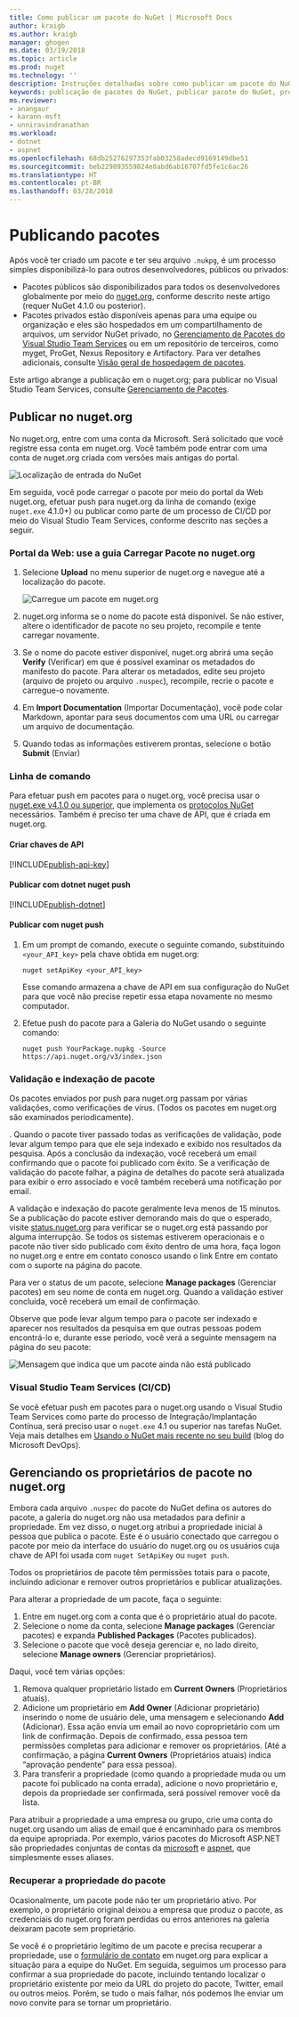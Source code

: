 ```yaml
---
title: Como publicar um pacote do NuGet | Microsoft Docs
author: kraigb
ms.author: kraigb
manager: ghogen
ms.date: 03/19/2018
ms.topic: article
ms.prod: nuget
ms.technology: ''
description: Instruções detalhadas sobre como publicar um pacote do NuGet no nuget.org ou feeds privados e como gerenciar a propriedade de pacote no nuget.org.
keywords: publicação de pacotes do NuGet, publicar pacote do NuGet, propriedade de pacote do NuGet, publicar no nuget.org, feeds do NuGet privados
ms.reviewer:
- anangaur
- karann-msft
- unniravindranathan
ms.workload:
- dotnet
- aspnet
ms.openlocfilehash: 68db25276297353fab03258adecd9169149dbe51
ms.sourcegitcommit: beb229893559824e8abd6ab16707fd5fe1c6ac26
ms.translationtype: HT
ms.contentlocale: pt-BR
ms.lasthandoff: 03/28/2018
---
```

# <a name="publishing-packages"></a>Publicando pacotes

Após você ter criado um pacote e ter seu arquivo `.nukpg`, é um processo simples disponibilizá-lo para outros desenvolvedores, públicos ou privados:

- Pacotes públicos são disponibilizados para todos os desenvolvedores globalmente por meio do [nuget.org](https://www.nuget.org/packages/manage/upload), conforme descrito neste artigo (requer NuGet 4.1.0 ou posterior).
- Pacotes privados estão disponíveis apenas para uma equipe ou organização e eles são hospedados em um compartilhamento de arquivos, um servidor NuGet privado, no [Gerenciamento de Pacotes do Visual Studio Team Services](https://www.visualstudio.com/docs/package/nuget/publish) ou em um repositório de terceiros, como myget, ProGet, Nexus Repository e Artifactory. Para ver detalhes adicionais, consulte [Visão geral de hospedagem de pacotes](../hosting-packages/overview.md).

Este artigo abrange a publicação em o nuget.org; para publicar no Visual Studio Team Services, consulte [Gerenciamento de Pacotes](https://www.visualstudio.com/docs/package/nuget/publish).

## <a name="publish-to-nugetorg"></a>Publicar no nuget.org

No nuget.org, entre com uma conta da Microsoft. Será solicitado que você registre essa conta em nuget.org. Você também pode entrar com uma conta de nuget.org criada com versões mais antigas do portal.

![Localização de entrada do NuGet](media/publish_NuGetSignIn.png)

Em seguida, você pode carregar o pacote por meio do portal da Web nuget.org, efetuar push para nuget.org da linha de comando (exige `nuget.exe` 4.1.0+) ou publicar como parte de um processo de CI/CD por meio do Visual Studio Team Services, conforme descrito nas seções a seguir.

### <a name="web-portal-use-the-upload-package-tab-on-nugetorg"></a>Portal da Web: use a guia Carregar Pacote no nuget.org

1. Selecione **Upload** no menu superior de nuget.org e navegue até a localização do pacote.

    ![Carregue um pacote em nuget.org](media/publish_UploadYourPackage.PNG)

1. nuget.org informa se o nome do pacote está disponível. Se não estiver, altere o identificador de pacote no seu projeto, recompile e tente carregar novamente.

1. Se o nome do pacote estiver disponível, nuget.org abrirá uma seção **Verify** (Verificar) em que é possível examinar os metadados do manifesto do pacote. Para alterar os metadados, edite seu projeto (arquivo de projeto ou arquivo `.nuspec`), recompile, recrie o pacote e carregue-o novamente.

1. Em **Import Documentation** (Importar Documentação), você pode colar Markdown, apontar para seus documentos com uma URL ou carregar um arquivo de documentação.

1. Quando todas as informações estiverem prontas, selecione o botão **Submit** (Enviar)

### <a name="command-line"></a>Linha de comando

Para efetuar push em pacotes para o nuget.org, você precisa usar o [nuget.exe v4.1.0 ou superior](https://www.nuget.org/downloads), que implementa os [protocolos NuGet](../api/nuget-protocols.md) necessários. Também é preciso ter uma chave de API, que é criada em nuget.org.

#### <a name="create-api-keys"></a>Criar chaves de API

[!INCLUDE[publish-api-key](../quickstart/includes/publish-api-key.md)]

#### <a name="publish-with-dotnet-nuget-push"></a>Publicar com dotnet nuget push

[!INCLUDE[publish-dotnet](../quickstart/includes/publish-dotnet.md)]

#### <a name="publish-with-nuget-push"></a>Publicar com nuget push

1. Em um prompt de comando, execute o seguinte comando, substituindo `<your_API_key>` pela chave obtida em nuget.org:

    ```cli
    nuget setApiKey <your_API_key>
    ```

    Esse comando armazena a chave de API em sua configuração do NuGet para que você não precise repetir essa etapa novamente no mesmo computador.

1. Efetue push do pacote para a Galeria do NuGet usando o seguinte comando:

    ```cli
    nuget push YourPackage.nupkg -Source https://api.nuget.org/v3/index.json
    ```

### <a name="package-validation-and-indexing"></a>Validação e indexação de pacote

Os pacotes enviados por push para nuget.org passam por várias validações, como verificações de vírus. (Todos os pacotes em nuget.org são examinados periodicamente).

. Quando o pacote tiver passado todas as verificações de validação, pode levar algum tempo para que ele seja indexado e exibido nos resultados da pesquisa. Após a conclusão da indexação, você receberá um email confirmando que o pacote foi publicado com êxito. Se a verificação de validação do pacote falhar, a página de detalhes do pacote será atualizada para exibir o erro associado e você também receberá uma notificação por email.

A validação e indexação do pacote geralmente leva menos de 15 minutos. Se a publicação do pacote estiver demorando mais do que o esperado, visite [status.nuget.org](https://status.nuget.org/) para verificar se o nuget.org está passando por alguma interrupção. Se todos os sistemas estiverem operacionais e o pacote não tiver sido publicado com êxito dentro de uma hora, faça logon no nuget.org e entre em contato conosco usando o link Entre em contato com o suporte na página do pacote.

Para ver o status de um pacote, selecione **Manage packages** (Gerenciar pacotes) em seu nome de conta em nuget.org. Quando a validação estiver concluída, você receberá um email de confirmação.

Observe que pode levar algum tempo para o pacote ser indexado e aparecer nos resultados da pesquisa em que outras pessoas podem encontrá-lo e, durante esse período, você verá a seguinte mensagem na página do seu pacote:

![Mensagem que indica que um pacote ainda não está publicado](media/publish_NotYetIndexed.png)

### <a name="visual-studio-team-services-cicd"></a>Visual Studio Team Services (CI/CD)

Se você efetuar push em pacotes para o nuget.org usando o Visual Studio Team Services como parte do processo de Integração/Implantação Contínua, será preciso usar o `nuget.exe` 4.1 ou superior nas tarefas NuGet. Veja mais detalhes em [Usando o NuGet mais recente no seu build](https://blogs.msdn.microsoft.com/devops/2017/09/29/using-the-latest-nuget-in-your-build/) (blog do Microsoft DevOps).

## <a name="managing-package-owners-on-nugetorg"></a>Gerenciando os proprietários de pacote no nuget.org

Embora cada arquivo `.nuspec` do pacote do NuGet defina os autores do pacote, a galeria do nuget.org não usa metadados para definir a propriedade. Em vez disso, o nuget.org atribui a propriedade inicial à pessoa que publica o pacote. Este é o usuário conectado que carregou o pacote por meio da interface do usuário do nuget.org ou os usuários cuja chave de API foi usada com `nuget SetApiKey` ou `nuget push`.

Todos os proprietários de pacote têm permissões totais para o pacote, incluindo adicionar e remover outros proprietários e publicar atualizações.

Para alterar a propriedade de um pacote, faça o seguinte:

1. Entre em nuget.org com a conta que é o proprietário atual do pacote.
1. Selecione o nome da conta, selecione **Manage packages** (Gerenciar pacotes) e expanda **Published Packages** (Pacotes publicados).
1. Selecione o pacote que você deseja gerenciar e, no lado direito, selecione **Manage owners** (Gerenciar proprietários).

Daqui, você tem várias opções:

1. Remova qualquer proprietário listado em **Current Owners** (Proprietários atuais).
1. Adicione um proprietário em **Add Owner** (Adicionar proprietário) inserindo o nome de usuário dele, uma mensagem e selecionando **Add** (Adicionar). Essa ação envia um email ao novo coproprietário com um link de confirmação. Depois de confirmado, essa pessoa tem permissões completas para adicionar e remover os proprietários. (Até a confirmação, a página **Current Owners** (Proprietários atuais) indica “aprovação pendente” para essa pessoa).
1. Para transferir a propriedade (como quando a propriedade muda ou um pacote foi publicado na conta errada), adicione o novo proprietário e, depois da propriedade ser confirmada, será possível remover você da lista.

Para atribuir a propriedade a uma empresa ou grupo, crie uma conta do nuget.org usando um alias de email que é encaminhado para os membros da equipe apropriada. Por exemplo, vários pacotes do Microsoft ASP.NET são propriedades conjuntas de contas da [microsoft](http://nuget.org/profiles/microsoft) e [aspnet](http://nuget.org/profiles/aspnet), que simplesmente esses aliases.

### <a name="recovering-package-ownership"></a>Recuperar a propriedade do pacote

Ocasionalmente, um pacote pode não ter um proprietário ativo. Por exemplo, o proprietário original deixou a empresa que produz o pacote, as credenciais do nuget.org foram perdidas ou erros anteriores na galeria deixaram pacote sem proprietário.

Se você é o proprietário legítimo de um pacote e precisa recuperar a propriedade, use o [formulário de contato](https://www.nuget.org/policies/Contact) em nuget.org para explicar a situação para a equipe do NuGet. Em seguida, seguimos um processo para confirmar a sua propriedade do pacote, incluindo tentando localizar o proprietário existente por meio da URL do projeto do pacote, Twitter, email ou outros meios. Porém, se tudo o mais falhar, nós podemos lhe enviar um novo convite para se tornar um proprietário.
